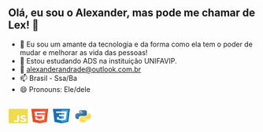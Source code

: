 ## Olá, eu sou o Alexander, mas pode me chamar de Lex! 👋


- 🔭 Eu sou um amante da tecnologia e da forma como ela tem o poder de mudar e melhorar as vida das pessoas!
- 🌱 Estou estudando ADS na instituição UNIFAVIP.
- 💬 alexanderandrade@outlook.com.br
- 📫 Brasil - Ssa/Ba
- 😄 Pronouns: Ele/dele

<div style="display: inline_block"><br>
  <img align="center" alt="Js" height="30" width="40" src="https://raw.githubusercontent.com/devicons/devicon/master/icons/javascript/javascript-plain.svg">
  <img align="center" alt="HTML" height="30" width="40" src="https://raw.githubusercontent.com/devicons/devicon/master/icons/html5/html5-original.svg">
  <img align="center" alt="CSS" height="30" width="40" src="https://raw.githubusercontent.com/devicons/devicon/master/icons/css3/css3-original.svg">
  <img align="center" alt="Python" height="30" width="40" src="https://raw.githubusercontent.com/devicons/devicon/master/icons/python/python-original.svg">

</div>
  




